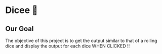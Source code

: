 


# Dicee 🎲

## Our Goal

The objective of this project is to get the output similar to that of a rolling dice and display the output for each dice WHEN CLICKED !!


